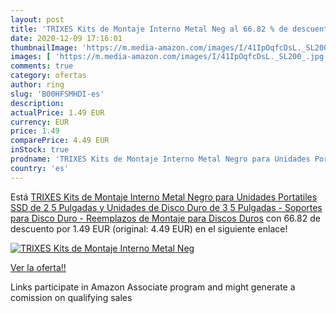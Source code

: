 ```yaml
---
layout: post
title: 'TRIXES Kits de Montaje Interno Metal Neg al 66.82 % de descuento'
date: 2020-12-09 17:16:01
thumbnailImage: 'https://m.media-amazon.com/images/I/41IpOqfcDsL._SL200_.jpg'
images: [ 'https://m.media-amazon.com/images/I/41IpOqfcDsL._SL200_.jpg' ]
comments: true
category: ofertas
author: ring
slug: 'B00HFSMHDI-es'
description:
actualPrice: 1.49 EUR
currency: EUR
price: 1.49
comparePrice: 4.49 EUR
inStock: true
prodname: 'TRIXES Kits de Montaje Interno Metal Negro para Unidades Portatiles SSD de 2 5 Pulgadas y Unidades de Disco Duro de 3 5 Pulgadas - Soportes para Disco Duro - Reemplazos de Montaje para Discos Duros'
country: 'es'
---
```


Está [TRIXES Kits de Montaje Interno Metal Negro para Unidades Portatiles SSD de 2 5 Pulgadas y Unidades de Disco Duro de 3 5 Pulgadas - Soportes para Disco Duro - Reemplazos de Montaje para Discos Duros](https://www.amazon.es/dp/B00HFSMHDI/?tag=tolees-21) con 66.82 de descuento por 1.49 EUR (original: 4.49 EUR) en el siguiente enlace!

[![TRIXES Kits de Montaje Interno Metal Neg](https://m.media-amazon.com/images/I/41IpOqfcDsL._SL200_.jpg)](https://www.amazon.es/dp/B00HFSMHDI/?tag=tolees-21)

[Ver la oferta!!](https://www.amazon.es/dp/B00HFSMHDI/?tag=tolees-21)

Links participate in Amazon Associate program and might generate a comission on qualifying sales



